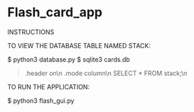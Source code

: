 # Flash_card_app

INSTRUCTIONS

TO VIEW THE DATABASE TABLE NAMED STACK:

$ python3 database.py
$ sqlite3 cards.db
> .header on\n
> .mode column\n
> SELECT * FROM stack;\n


TO RUN THE APPLICATION:

$ python3 flash_gui.py
